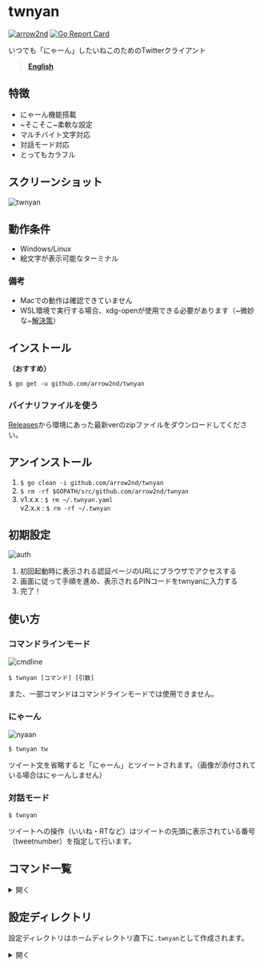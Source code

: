 # twnyan
[![arrow2nd](https://circleci.com/gh/arrow2nd/twnyan.svg?style=shield)](https://circleci.com/gh/arrow2nd/twnyan/tree/main)
[![Go Report Card](https://goreportcard.com/badge/github.com/arrow2nd/twnyan)](https://goreportcard.com/report/github.com/arrow2nd/twnyan)

いつでも「にゃーん」したいねこのためのTwitterクライアント

> **[English](README_EN.md)**

## 特徴
- にゃーん機能搭載
- ~そこそこ~柔軟な設定
- マルチバイト文字対応
- 対話モード対応
- とってもカラフル

## スクリーンショット
![twnyan](https://user-images.githubusercontent.com/44780846/106699506-612c0f80-6626-11eb-803e-332512822789.gif)

## 動作条件
- Windows/Linux
- 絵文字が表示可能なターミナル

### 備考
- Macでの動作は確認できていません
- WSL環境で実行する場合、xdg-openが使用できる必要があります（~微妙な~[解決策](https://qiita.com/arrow2nd/items/5c02a8cdf8197ae15cb7)）

## インストール
**（おすすめ）**

```$ go get -u github.com/arrow2nd/twnyan```

### バイナリファイルを使う
[Releases](https://github.com/arrow2nd/twnyan/releases)から環境にあった最新verのzipファイルをダウンロードしてください。

## アンインストール
1. ```$ go clean -i github.com/arrow2nd/twnyan```
2. ```$ rm -rf $GOPATH/src/github.com/arrow2nd/twnyan```
3. v1.x.x : ```$ rm ~/.twnyan.yaml```<br>v2.x.x : ```$ rm -rf ~/.twnyan```

## 初期設定
![auth](https://user-images.githubusercontent.com/44780846/106747441-4a59dd00-6667-11eb-8248-3468cb39f7d1.png)

1. 初回起動時に表示される認証ページのURLにブラウザでアクセスする
2. 画面に従って手順を進め、表示されるPINコードをtwnyanに入力する
3. 完了！

## 使い方
### コマンドラインモード
![cmdline](https://user-images.githubusercontent.com/44780846/106699170-b287cf00-6625-11eb-8374-8565286db3e2.gif)

```$ twnyan [コマンド] [引数]```

また、一部コマンドはコマンドラインモードでは使用できません。
### にゃーん
![nyaan](https://user-images.githubusercontent.com/44780846/106699001-558c1900-6625-11eb-948e-6212ab0cba40.gif)

```$ twnyan tw```

ツイート文を省略すると「にゃーん」とツイートされます。（画像が添付されている場合はにゃーんしません）
### 対話モード
```$ twnyan```

ツイートへの操作（いいね・RTなど）はツイートの先頭に表示されている番号（tweetnumber）を指定して行います。

## コマンド一覧

<details>
<summary>開く</summary>

## tweet
```エイリアス: tw```
### tweet [テキスト] [画像ファイル]
ツイートを投稿します。

| 引数         | ヒント                                                     | 例                                  |
| ------------ | ---------------------------------------------------------- | ----------------------------------- |
| テキスト     | テキストと画像ファイルが無い場合「にゃーん」と投稿されます | ```tweet```                         |
| 画像ファイル | 複数ある場合は半角スペースで区切って下さい                 | ```tweet 🍣 sushi1.png sushi2.png``` |

- テキストを省略して、画像のみの投稿も可能です。(e.g. ```tweet cat.png```)
### tweet multi
```エイリアス: ml```

複数行のツイートを投稿します。
- 入力を終了する場合、セミコロン（;）を文末に入力してください
- 空白（セミコロンだけを入力）の場合、投稿をキャンセルします
### tweet remove [<ツイート番号>]...
```エイリアス: rm```

ツイートを削除します。

| 引数         | ヒント                                     | 例                     |
| ------------ | ------------------------------------------ | ---------------------- |
| ツイート番号 | 複数ある場合は半角スペースで区切って下さい | ```tweet remove 2 5``` |

## timeline
```エイリアス: tl```
### timeline [取得件数]
ホームタイムラインを表示します。

| 引数     | ヒント                                                   | 例                |
| -------- | -------------------------------------------------------- | ----------------- |
| 取得件数 | 省略した場合、設定ファイル内のデフォルト値が指定されます | ```timeline 39``` |

## mention
```エイリアス: mt```
### mention [取得件数]
自分宛てのメンションを表示します。

| 引数     | ヒント                                                   | 例               |
| -------- | -------------------------------------------------------- | ---------------- |
| 取得件数 | 省略した場合、設定ファイル内のデフォルト値が指定されます | ```mention 20``` |

## list
```エイリアス: ls```
### list [<リスト名>] [取得件数]
リストのタイムラインを表示します。

| 引数     | ヒント                                                   | 例                         |
| -------- | -------------------------------------------------------- | -------------------------- |
| リスト名 | 対話モードで起動している場合、Tabキーで補完が可能です    | ```list ねこたち```        |
| 取得件数 | 省略した場合、設定ファイル内のデフォルト値が指定されます | ```list "ねこ集会 Ⅱ" 30``` |

## user
```エイリアス: ur```
### user [<ユーザー名/ツイート番号>] [取得件数]
指定したユーザーのタイムラインを表示します。

| 引数                    | ヒント                                                   | 例                                |
| ----------------------- | -------------------------------------------------------- | --------------------------------- |
| ユーザー名/ツイート番号 | どちらかが指定できます<br>ユーザー名の'@'は省略可能です  | ```user github```<br>```user 1``` |
| 取得件数                | 省略した場合、設定ファイル内のデフォルト値が指定されます | ```user twitter 15```             |
### user own [取得件数]
自分のタイムラインを表示します。

| 引数     | ヒント                                                   | 例                |
| -------- | -------------------------------------------------------- | ----------------- |
| 取得件数 | 省略した場合、設定ファイル内のデフォルト値が指定されます | ```user own 50``` |

## search
```エイリアス: sh```
### search [<キーワード>] [取得件数]
過去7日間のツイートを検索します。

| 引数       | ヒント                                                                     | 例                     |
| ---------- | -------------------------------------------------------------------------- | ---------------------- |
| キーワード | 先頭が記号、またはスペースを含む場合はダブルクォーテーションで囲んで下さい | ```search "cat dog"``` |
| 取得件数   | 省略した場合、設定ファイル内のデフォルト値が指定されます                   | ```search sushi 5```   |

## like
```エイリアス: lk, fv```
### like [<ツイート番号>]
ツイートにいいね！します。

| 引数         | ヒント                                     | 例             |
| ------------ | ------------------------------------------ | -------------- |
| ツイート番号 | 複数ある場合は半角スペースで区切って下さい | ```like 1 2``` |
### like remove [<ツイート番号>]
```エイリアス: rm```

ツイートのいいね！を取り消します。

| 引数         | ヒント                                     | 例                    |
| ------------ | ------------------------------------------ | --------------------- |
| ツイート番号 | 複数ある場合は半角スペースで区切って下さい | ```like remove 1 2``` |

## retweet
```エイリアス: rt```
### retweet [<ツイート番号>]...
ツイートをリツイートします。

| 引数         | ヒント                                     | 例                |
| ------------ | ------------------------------------------ | ----------------- |
| ツイート番号 | 複数ある場合は半角スペースで区切って下さい | ```retweet 1 5``` |
### retweet remove [<ツイート番号>]...
```エイリアス: rm```

リツイートを取り消します。

| 引数         | ヒント                                     | 例                       |
| ------------ | ------------------------------------------ | ------------------------ |
| ツイート番号 | 複数ある場合は半角スペースで区切って下さい | ```retweet remove 1 5``` |

## quote
```エイリアス: qt```
### quote [<ツイート番号>] [テキスト] [画像ファイル]
ツイートを引用リツイートします。

| 引数         | ヒント                                                     | 例                                 |
| ------------ | ---------------------------------------------------------- | ---------------------------------- |
| ツイート番号 | 引用するツイートの番号を指定してください                   | ```retweet quote 1 これすき```     |
| テキスト     | テキストと画像ファイルが無い場合「にゃーん」と投稿されます | ```retweet quote 1```              |
| 画像ファイル | 複数ある場合は半角スペースで区切って下さい                 | ```retweet quote 1 🍣 sushi1.png``` |
### quote multi
```エイリアス: ml```

複数行の引用リツイートを投稿します。
- 入力を終了する場合、セミコロン（;）を文末に入力してください
- 空白（セミコロンだけを入力）の場合、投稿をキャンセルします

## reply
```エイリアス: rp```
### reply [<ツイート番号>] [テキスト] [画像ファイル]
リプライを投稿します。

| 引数         | ヒント                                                     | 例                                           |
| ------------ | ---------------------------------------------------------- | -------------------------------------------- |
| ツイート番号 | リプライ先のツイートの番号を指定してください               | ```reply 1 ねこだ！！！```                   |
| テキスト     | テキストと画像ファイルが無い場合「にゃーん」と投稿されます | ```reply 1```                                |
| 画像ファイル | 複数ある場合は半角スペースで区切って下さい                 | ```reply 2 寿司みて sushi1.png sushi2.png``` |

- テキストを省略して、画像のみの投稿も可能です (e.g. ```reply dog.png```)
### reply multi
```エイリアス: ml```

複数行のリプライを投稿します。
- 入力を終了する場合、セミコロン（;）を文末に入力してください
- 空白（セミコロンだけを入力）の場合、投稿をキャンセルします

## follow
```エイリアス: fw```
### follow [<ユーザー名/ツイート番号>]
ユーザーをフォローします。

| 引数                    | ヒント                                                  | 例                                    |
| ----------------------- | ------------------------------------------------------- | ------------------------------------- |
| ユーザー名/ツイート番号 | どちらかが指定できます<br>ユーザー名の'@'は省略可能です | ```follow github```<br>```follow 1``` |
### follow remove [<ユーザー名/ツイート番号>]
```エイリアス: rm```

ユーザーのフォローを解除します。

| 引数                    | ヒント                                                  | 例                                                     |
| ----------------------- | ------------------------------------------------------- | ------------------------------------------------------ |
| ユーザー名/ツイート番号 | どちらかが指定できます<br>ユーザー名の'@'は省略可能です | ```follow remove arrow_2nd```<br>```follow remove 1``` |

## block
```エイリアス: bk```
### block [<ユーザー名/ツイート番号>]
ユーザーをブロックします。

| 引数                    | ヒント                                                  | 例                                     |
| ----------------------- | ------------------------------------------------------- | -------------------------------------- |
| ユーザー名/ツイート番号 | どちらかが指定できます<br>ユーザー名の'@'は省略可能です | ```block arrow_2nd```<br>```block 1``` |
### block remove [<ユーザー名/ツイート番号>]
```エイリアス: rm```

ユーザーのブロックを解除します。

| 引数                    | ヒント                                                  | 例                                                   |
| ----------------------- | ------------------------------------------------------- | ---------------------------------------------------- |
| ユーザー名/ツイート番号 | どちらかが指定できます<br>ユーザー名の'@'は省略可能です | ```block remove arrow_2nd```<br>```block remove 1``` |

## mute
```エイリアス: mu```
### mute [<ユーザー名/ツイート番号>]
ユーザーをミュートします。

| 引数                    | ヒント                                                  | 例                                   |
| ----------------------- | ------------------------------------------------------- | ------------------------------------ |
| ユーザー名/ツイート番号 | どちらかが指定できます<br>ユーザー名の'@'は省略可能です | ```mute arrow_2nd```<br>```mute 1``` |
### mute remove [<ユーザー名/ツイート番号>]
```エイリアス: rm```

ユーザーのミュートを解除します。

| 引数                    | ヒント                                                  | 例                                                 |
| ----------------------- | ------------------------------------------------------- | -------------------------------------------------- |
| ユーザー名/ツイート番号 | どちらかが指定できます<br>ユーザー名の'@'は省略可能です | ```mute remove arrow_2nd```<br>```mute remove 1``` |

## open
```エイリアス: op```
### open [<ツイート番号>]
指定したツイートをブラウザで表示します。

| 引数         | ヒント                                             | 例           |
| ------------ | -------------------------------------------------- | ------------ |
| ツイート番号 | ブラウザで表示するツイートの番号を指定してください | ```open 2``` |

## clear
画面を初期化します。

## help
ヘルプを表示します。

また、 ```[コマンド] help``` とするとコマンドのヘルプが表示されます。

## exit
対話モードを終了します。

</details>

## 設定ディレクトリ
設定ディレクトリはホームディレクトリ直下に```.twnyan```として作成されます。
<details>
<summary>開く</summary>

### .cred.yaml
認証情報のファイルです。

### option.yaml
オプション設定のファイルです。

| 名前       | 説明                   |
| ---------- | ---------------------- |
| ConfigDir  | 設定ディレクトリのパス |
| Counts     | デフォルトの取得件数   |
| DateFormat | 日付のフォーマット     |
| TimeFormat | 時刻のフォーマット     |

- 日付、時刻のフォーマットは[timeパッケージのフォーマット文字列](https://golang.org/pkg/time/#pkg-constants)と同じ書式です

### color.yaml
色設定のファイルです。

| 名前         | 説明                   |
| ------------ | ---------------------- |
| Accent1      | アクセント１           |
| Accent2      | アクセント２           |
| Accent3      | アクセント３           |
| Error        | エラーメッセージ背景色 |
| BoxForground | 反転時の文字色         |
| Separator    | セパレータ             |
| UserName     | ユーザー名             |
| ScreenName   | スクリーンネーム       |
| Reply        | リプライ表示           |
| Hashtag      | ハッシュタグ           |
| Favorite     | いいね表示             |
| Retweet      | リツイート表示         |
| Verified     | 認証済みアカウント     |
| Protected    | 鍵アカウント           |
| Following    | フォロー中表示         |
| FollowedBy   | 被フォロー表示         |
| Block        | ブロック表示           |
| Mute         | ミュート表示           |

 </details>
